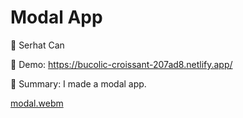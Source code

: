 # Modal App

🔵 Serhat Can

🔵 Demo: https://bucolic-croissant-207ad8.netlify.app/

🔵 Summary: I made a modal app.

[modal.webm](https://user-images.githubusercontent.com/85739464/220732469-1ce9b113-8972-4597-967e-f45a354b5328.webm)

